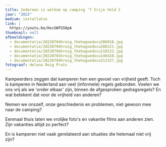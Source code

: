 ```yaml
---
title: Iedereen is welkom op camping 'T Vrije Veld 1
jaar: "2022"
medium: installatie
link: |
  https://youtu.be/HxcUWTG50pA
thumbnail: null
afbeeldingen:
  - documentatie/20220704hroig_thehaguedocu206918.jpg
  - documentatie/20220704hroig_thehaguedocu208121.jpg
  - documentatie/20220704hroig_thehaguedocu210122.jpg
  - documentatie/20220703hroig_thehaguedocu146410.jpg
  - documentatie/20220704hroig_thehaguedocu212327.jpg
fotograaf: Helena Roig Prats
---
```

Kampeerders zeggen dat kamperen hen een gevoel van vrijheid geeft. Toch is kamperen in Nederland aan veel (informele) regels gebonden. Voelen we ons vrij als we 'onder elkaar' zijn, binnen de afgesproken gedragsregels? En wat betekent dat voor de vrijheid van anderen? 

Nemen we onszelf, onze geschiedenis en problemen, niet gewoon mee naar de camping? 

Eenmaal thuis laten we vrolijke foto's en vakantie films aan anderen zien. Zijn vakanties altijd zo perfect? 

En is kamperen niet vaak gerelateerd aan situaties die helemaal niet vrij zijn?
